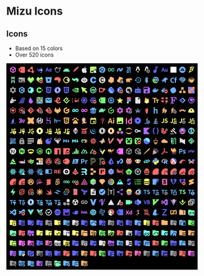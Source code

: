 # Mizu Icons
## Icons
* Based on 15 colors
* Over 520 icons
<img src="./media/icons.png" alt="Icons">
